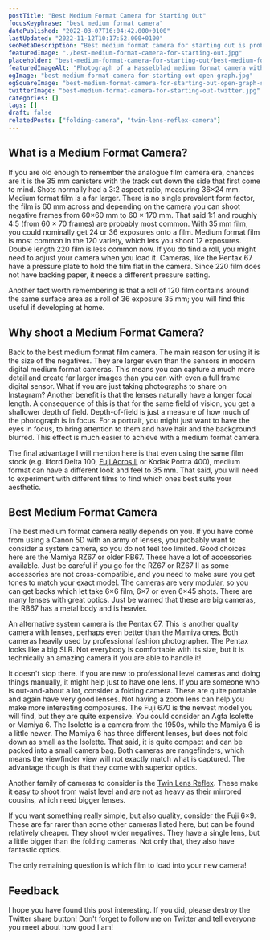 ```yaml
---
postTitle: "Best Medium Format Camera for Starting Out"
focusKeyphrase: "best medium format camera"
datePublished: "2022-03-07T16:04:42.000+0100"
lastUpdated: "2022-11-12T10:17:52.000+0100"
seoMetaDescription: "Best medium format camera for starting out is probably a question at the front of your mind right now! Let's take a look."
featuredImage: "./best-medium-format-camera-for-starting-out.jpg"
placeholder: "best-medium-format-camera-for-starting-out/best-medium-format-camera-for-starting-out.jpg"
featuredImageAlt: "Photograph of a Hasselblad medium format camera with the focusing screen exposed"
ogImage: "best-medium-format-camera-for-starting-out-open-graph.jpg"
ogSquareImage: "best-medium-format-camera-for-starting-out-open-graph-square.jpg"
twitterImage: "best-medium-format-camera-for-starting-out-twitter.jpg"
categories: []
tags: []
draft: false
relatedPosts: ["folding-camera", "twin-lens-reflex-camera"]
---
```


## What is a Medium Format Camera?

If you are old enough to remember the analogue film camera era, chances are it is the 35&nbsp;mm canisters with the track cut down the side that first come to mind. Shots normally had a 3:2 aspect ratio, measuring 36&times;24&nbsp;mm. Medium format film is a far larger. There is no single prevalent form factor, the film is 60 mm across and depending on the camera you can shoot negative frames from 60&times;60 mm to 60 &times; 170&nbsp;mm. That said 1:1 and roughly 4:5 (from 60 &times; 70 frames) are probably most common. With 35 mm film, you could nominally get 24 or 36 exposures onto a film. Medium format film is most common in the 120 variety, which lets you shoot 12 exposures. Double length 220 film is less common now. If you do find a roll, you might need to adjust your camera when you load it. Cameras, like the Pentax 67 have a pressure plate to hold the film flat in the camera. Since 220 film does not have backing paper, it needs a different pressure setting.

Another fact worth remembering is that a roll of 120 film contains around the same surface area as a roll of 36 exposure 35&nbsp;mm; you will find this useful if developing at home.

## Why shoot a Medium Format Camera?

Back to the best medium format film camera. The main reason for using it is the size of the negatives. They are larger even than the sensors in modern digital medium format cameras. This means you can capture a much more detail and create far larger images than you can with even a full frame digital sensor. What if you are just taking photographs to share on Instagram? Another benefit is that the lenses naturally have a longer focal length. A consequence of this is that for the same field of vision, you get a shallower depth of field. Depth-of-field is just a measure of how much of the photograph is in focus. For a portrait, you might just want to have the eyes in focus, to bring attention to them and have hair and the background blurred. This effect is much easier to achieve with a medium format camera.

The final advantage I will mention here is that even using the same film stock (e.g. Ilford Delta 100, [Fuji Acros II](https://parallaxphotographic.coop/fuji-acros-100-ii-film-review/) or Kodak Portra 400), medium format can have a different look and feel to 35 mm. That said, you will need to experiment with different films to find which ones best suits your aesthetic.

## Best Medium Format Camera

The best medium format camera really depends on you. If you have come from using a Canon 5D with an army of lenses, you probably want to consider a system camera, so you do not feel too limited. Good choices here are the Mamiya RZ67 or older RB67. These have a lot of accessories available. Just be careful if you go for the RZ67 or RZ67 II as some accessories are not cross-compatible, and you need to make sure you get tones to match your exact model. The cameras are very modular, so you can get backs which let take 6&times;6 film, 6&times;7 or even 6&times;45 shots. There are many lenses with great optics. Just be warned that these are big cameras, the RB67 has a metal body and is heavier.

An alternative system camera is the Pentax 67. This is another quality camera with lenses, perhaps even better than the Mamiya ones. Both cameras heavily used by professional fashion photographer. The Pentax looks like a big SLR. Not everybody is comfortable with its size, but it is technically an amazing camera if you are able to handle it!

It doesn't stop there. If you are new to professional level cameras and doing things manually, it might help just to have one lens. If you are someone who is out-and-about a lot, consider a folding camera. These are quite portable and again have very good lenses. Not having a zoom lens can help you make more interesting composures. The Fuji 670 is the newest model you will find, but they are quite expensive. You could consider an Agfa Isolette or Mamiya 6. The Isolette is a camera from the 1950s, while the Mamiya 6 is a little newer. The Mamiya 6 has three different lenses, but does not fold down as small as the Isolette. That said, it is quite compact and can be packed into a small camera bag. Both cameras are rangefinders, which means the viewfinder view will not exactly match what is captured. The advantage though is that they come with superior optics.

Another family of cameras to consider is the [Twin Lens Reflex](/twin-lens-reflex-camera/)</Link>. These make it easy to shoot from waist level and are not as heavy as their mirrored cousins, which need bigger lenses.

If you want something really simple, but also quality, consider the Fuji 6&times;9. These are far rarer than some other cameras listed here, but can be found relatively cheaper. They shoot wider negatives. They have a single lens, but a little bigger than the folding cameras. Not only that, they also have fantastic optics.

The only remaining question is which film to load into your new camera!

## Feedback

I hope you have found this post interesting. If you did, please destroy the Twitter share button! Don't forget to follow me on Twitter and tell everyone you meet about how good I am!

